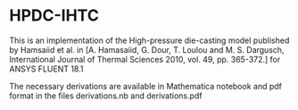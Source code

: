 # HPDC-IHTC

This is an implementation of the High-pressure die-casting model published by Hamsaiid et al. in [A. Hamasaiid, G. Dour, T. Loulou and M. S. Dargusch, International Journal of Thermal Sciences 2010, vol. 49, pp. 365-372.] for ANSYS FLUENT 18.1

The necessary derivations are available in Mathematica notebook and pdf format in the files derivations.nb and derivations.pdf




